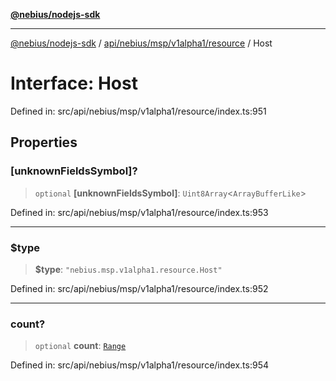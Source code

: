 [**@nebius/nodejs-sdk**](../../../../../../README.md)

***

[@nebius/nodejs-sdk](../../../../../../README.md) / [api/nebius/msp/v1alpha1/resource](../README.md) / Host

# Interface: Host

Defined in: src/api/nebius/msp/v1alpha1/resource/index.ts:951

## Properties

### \[unknownFieldsSymbol\]?

> `optional` **\[unknownFieldsSymbol\]**: `Uint8Array`\<`ArrayBufferLike`\>

Defined in: src/api/nebius/msp/v1alpha1/resource/index.ts:953

***

### $type

> **$type**: `"nebius.msp.v1alpha1.resource.Host"`

Defined in: src/api/nebius/msp/v1alpha1/resource/index.ts:952

***

### count?

> `optional` **count**: [`Range`](Range.md)

Defined in: src/api/nebius/msp/v1alpha1/resource/index.ts:954
